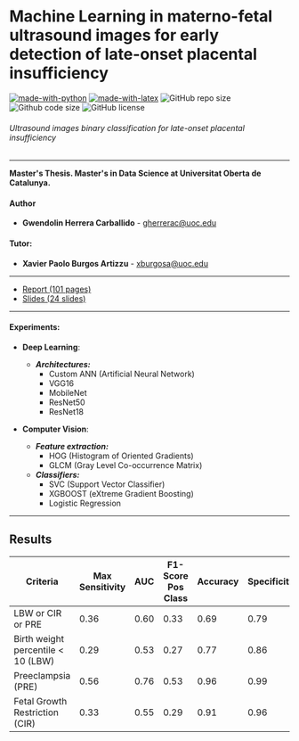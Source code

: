 Machine Learning in materno-fetal ultrasound images for early detection of late-onset placental insufficiency
=

[![made-with-python](https://img.shields.io/badge/Coded%20with-Python-21496b.svg?style=for-the-badge&logo=Python)](https://www.python.org/)
[![made-with-latex](https://img.shields.io/badge/Documented%20with-LaTeX-4c9843.svg?style=for-the-badge&logo=Latex)](https://www.latex-project.org/)
![GitHub repo size](https://img.shields.io/github/repo-size/gwendysyd/Placenta-Insufficiency-Classification?style=for-the-badge&logo=Github)
![Github code size](https://img.shields.io/github/languages/code-size/gwendysyd/Placenta-Insufficiency-Classification?style=for-the-badge&logo=Github)
![GitHub license](https://img.shields.io/github/license/gwendysyd/Placenta-Insufficiency-Classification?style=for-the-badge&logo=Github)

###### Ultrasound images binary classification for late-onset placental insufficiency

***********

**Master's Thesis. Master's in Data Science at Universitat Oberta de Catalunya.**

#### Author
* **Gwendolin Herrera Carballido** - [gherrerac@uoc.edu](mailto:gherrerac@uoc.edu)

#### Tutor: 
* **Xavier Paolo Burgos Artizzu** - [xburgosa@uoc.edu](mailto:xburgosa@uoc.edu)

***************
* [Report (101 pages)](https://github.com/gwendysyd/Placenta-Insufficiency-Classification/blob/master/docs/Report.pdf)
* [Slides (24 slides)](https://github.com/gwendysyd/Placenta-Insufficiency-Classification/blob/master/docs/Slides.pdf)
***************

#### Experiments:
* **Deep Learning**:
    * ***Architectures:***
        * Custom ANN (Artificial Neural Network)
        * VGG16
        * MobileNet
        * ResNet50
        * ResNet18

* **Computer Vision**:
    * ***Feature extraction:***
        * HOG (Histogram of Oriented Gradients)
        * GLCM (Gray Level Co-occurrence Matrix)
    * ***Classifiers:***
        * SVC (Support Vector Classifier)
        * XGBOOST (eXtreme Gradient Boosting)
        * Logistic Regression

***************
## Results

| Criteria | Max Sensitivity | AUC  | F1-Score Pos Class | Accuracy | Specificity | PPV  | NPV  | PLR   | NLR   |
|----------|------------------|------|---------------------|----------|--------------|------|------|-------|-------|
| LBW or CIR or PRE       | 0.36             | 0.60 | 0.33                | 0.69     | 0.79         | 0.31 | 0.82 | 1.64  | 0.83  |
| Birth weight percentile < 10 (LBW)      | 0.29             | 0.53 | 0.27                | 0.77     | 0.86         | 0.27 | 0.86 | 1.96  | 0.84  |
| Preeclampsia (PRE)      | 0.56             | 0.76 | 0.53                | 0.96     | 0.99         | 0.67 | 0.97 | 34.67 | 0.56  |
| Fetal Growth Restriction (CIR)     | 0.33             | 0.55 | 0.29                | 0.91     | 0.96         | 0.33 | 0.94 | 6.42  | 0.78  |

